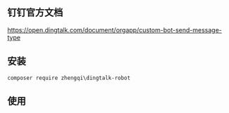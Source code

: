 ## 钉钉官方文档
https://open.dingtalk.com/document/orgapp/custom-bot-send-message-type

## 安装
``
composer require zhengqi\dingtalk-robot
``

## 使用
```

```

